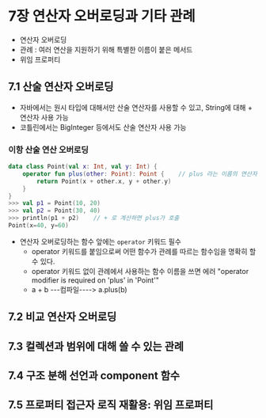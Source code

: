# 7장 연산자 오버로딩과 기타 관례
- 연산자 오버로딩 
- 관례 : 여러 연산을 지원하기 위해 특별한 이름이 붙은 메서드
- 위임 프로퍼티

## 7.1 산술 연산자 오버로딩
- 자바에서는 원시 타입에 대해서만 산술 연산자를 사용할 수 있고, String에 대해 + 연산자 사용 가능
- 코틀린에서는 BigInteger 등에서도 산술 연산자 사용 가능 

### 이항 산술 연산 오버로딩
```kotlin
data class Point(val x: Int, val y: Int) {
    operator fun plus(other: Point): Point {    // plus 라는 이름의 연산자 함수 정의 
        return Point(x + other.x, y + other.y)
    }
}
>>> val p1 = Point(10, 20)
>>> val p2 = Point(30, 40)
>>> println(p1 + p2)    // + 로 계산하면 plus가 호출
Point(x=40, y=60)
```

- 연산자 오버로딩하는 함수 앞에는 `operator` 키워드 필수
  - operator 키워드를 붙임으로써 어떤 함수가 관례를 따르는 함수임을 명확히 할 수 있다. 
  - operator 키워드 없이 관례에서 사용하는 함수 이름을 쓰면 에러 "operator modifier is required on 'plus' in 'Point'" 
  - a + b ---컴파일----> a.plus(b)

## 7.2 비교 연산자 오버로딩
## 7.3 컬렉션과 범위에 대해 쓸 수 있는 관례
## 7.4 구조 분해 선언과 component 함수
## 7.5 프로퍼티 접근자 로직 재활용: 위임 프로퍼티 